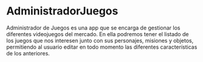 # AdministradorJuegos

Administrador de Juegos es una app que se encarga de gestionar los diferentes videojuegos del mercado. En ella podremos tener el listado de los juegos que nos interesen junto con sus personajes, misiones y objetos, permitiendo al usuario editar en todo momento las diferentes características de los anteriores.
